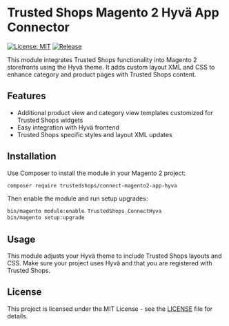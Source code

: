 # Trusted Shops Magento 2 Hyvä App Connector

[![License: MIT](https://img.shields.io/badge/License-MIT-yellow.svg)](COPYING)
[![Release](https://img.shields.io/github/v/release/trustedshops-public/connect-magento2-app-hyva-off)](https://github.com/trustedshops-public/connect-magento2-app-hyva-off/releases)

This module integrates Trusted Shops functionality into Magento 2 storefronts using the Hyvä theme. It adds custom layout XML and CSS to enhance category and product pages with Trusted Shops content.

## Features

- Additional product view and category view templates customized for Trusted Shops widgets
- Easy integration with Hyvä frontend
- Trusted Shops specific styles and layout XML updates

## Installation

Use Composer to install the module in your Magento 2 project:

```bash
composer require trustedshops/connect-magento2-app-hyva
```

Then enable the module and run setup upgrades:

```bash
bin/magento module:enable TrustedShops_ConnectHyva
bin/magento setup:upgrade
```

## Usage

This module adjusts your Hyvä theme to include Trusted Shops layouts and CSS. Make sure your project uses Hyvä and that you are registered with Trusted Shops.

## License

This project is licensed under the MIT License - see the [LICENSE](LICENSE) file for details.
